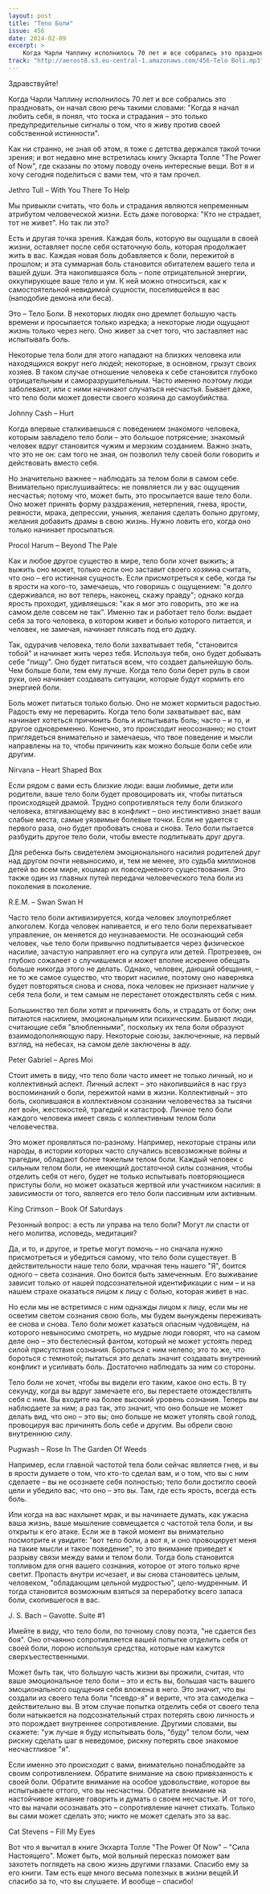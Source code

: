 ```yaml
---
layout: post
title: "Тело Боли"
issue: 456
date: 2014-02-09
excerpt: >
    Когда Чарли Чаплину исполнилось 70 лет и все собрались это праздновать, он начал свою речь такими словами: "Когда я начал любить себя, я понял, что тоска и страдания – это только предупредительные сигналы о том, что я живу против своей собственной истинности".
track: "http://aerost8.s3.eu-central-1.amazonaws.com/456-Telo Boli.mp3"
---
```


Здравствуйте!

Когда Чарли Чаплину исполнилось 70 лет и все собрались это праздновать, он начал свою речь такими словами: "Когда я начал любить себя, я понял, что тоска и страдания – это только предупредительные сигналы о том, что я живу против своей собственной истинности".

Как ни странно, не зная об этом, я тоже с детства держался такой точки зрения; и вот недавно мне встретилась книгу Экхарта Толле "The Power of Now", где сказаны по этому поводу очень интересные вещи. Вот я и хочу сегодня поделиться с вами тем, что я там прочел.

Jethro Tull – With You There To Help

Мы привыкли считать, что боль и страдания являются непременным атрибутом человеческой жизни. Есть даже поговорка: "Кто не страдает, тот не живет". Но так ли это?

Есть и другая точка зрения. Каждая боль, которую вы ощущали в своей жизни, оставляет после себя остаточную боль, которая продолжает жить в вас. Каждая новая боль добавляется к боли, пережитой в прошлом; и эта суммарная боль становится обитателем вашего тела и вашей души. Эта накопившаяся боль – поле отрицательной энергии, оккупирующее ваше тело и ум. К ней можно относиться, как к самостоятельной невидимой сущности, поселившейся в вас (наподобие демона или беса).

Это – Тело Боли. В некоторых людях оно дремлет большую часть времени и просыпается только изредка; а некоторые люди ощущают жизнь только через него. Оно живет за счет того, что заставляет нас испытывать боль.

Некоторые тела боли для этого нападают на близких человека или находящихся вокруг него людей; некоторые, в основном, грызут своих хозяев. В таком случае отношение человека к себе становится глубоко отрицательным и саморазрушительным. Часто именно поэтому люди заболевают, или с ними начинают случаться несчастья. Бывает даже, что тело боли может довести своего хозяина до самоубийства.

Johnny Cash – Hurt

Когда впервые сталкиваешься с поведением знакомого человека, которым завладело тело боли – это большое потрясение; знакомый человек вдруг становится чужим и мерзким созданием. Важно знать, что это не он: сам того не зная, он позволил телу своей боли говорить и действовать вместо себя.

Но значительно важнее – наблюдать за телом боли в самом себе. Внимательно прислушивайтесь: не появляется ли у вас ощущения несчастья; потому что, может быть, это просыпается ваше тело боли. Оно может принять форму раздражения, нетерпения, гнева, ярости, ревности, мрака, депрессии, уныния, желания сделать больно другому, желания добавить драмы в свою жизнь. Нужно ловить его, когда оно только начинает просыпаться.

Procol Harum – Beyond The Pale

Как и любое другое существо в мире, тело боли хочет выжить; а выжить оно может, только если оно заставит своего хозяина считать, что оно – его истинная сущность. Если присмотреться к себе, когда ты в ярости на кого-то, замечаешь, что говоришь с ощущением: "я долго сдерживался, но вот теперь, наконец, скажу правду"; однако когда ярость проходит, удивляешься: "как я мог это говорить, это же на самом деле совсем не так". Именно так и работает тело боли: выдает себя за того человека, в котором живет и болью которого питается, и человек, не замечая, начинает плясать под его дудку.

Так, одурачив человека, тело боли захватывает тебя, "становится тобой" и начинает жить через тебя. Используя тебя, оно будет добывать себе "пищу". Оно будет питаться всем, что создает дальнейшую боль. Чем больше боли, тем ему лучше. Когда тело боли берет руль в свои руки, оно начинает создавать ситуации, которые будут кормить его энергией боли.

Боль может питаться только болью. Оно не может кормиться радостью. Радость ему не переварить. Когда тело боли захватывает вас, вам начинает хотеться причинить боль и испытывать боль; часто – и то, и другое одновременно. Конечно, это происходит неосознанно; но стоит приглядеться внимательно и замечаешь, что твое поведение и мысли направлены на то, чтобы причинить как можно больше боли себе или другим.

Nirvana – Heart Shaped Box

Если рядом с вами есть близкие люди: ваши любимые, дети или родители, ваше тело боли будет провоцировать их, чтобы питаться происходящей драмой. Трудно сопротивляться телу боли близкого человека, втягивающему вас в конфликт – оно инстинктивно знает ваши слабые места, самые уязвимые болевые точки. Если не удается с первого раза, оно будет пробовать снова и снова. Тело боли пытается разбудить другое тело боли, чтобы вместе подпитывать друг друга.

Для ребенка быть свидетелем эмоционального насилия родителей друг над другом почти невыносимо, и, тем не менее, это судьба миллионов детей во всем мире, кошмар их повседневного существования. Это также один из главных путей передачи человеческого тела боли из поколения в поколение.

R.E.M. – Swan Swan H

Часто тело боли активизируется, когда человек злоупотребляет алкоголем. Когда человек напивается, и его тело боли перехватывает управление, он меняется до неузнаваемости. Не осознающий себя человек, чье тело боли привычно подпитывается через физическое насилие, зачастую направляет его на супруга или детей. Протрезвев, он глубоко сожалеет о случившемся и может вполне искренне обещать больше никогда этого не делать. Однако, человек, дающий обещания, – не то же самое существо, что творит насилие, поэтому оно наверняка будет повторяться снова и снова, пока человек не признает наличие у себя тела боли, и тем самым не перестанет отождествлять себя с ним.

Большинство тел боли хотят и причинять боль, и страдать от боли; они питаются насилием, эмоциональным или психическим. Бывают люди, считающие себя "влюбленными", поскольку их тела боли образуют взаимодополняющую пару. Некоторые союзы, заключенные, на первый взгляд, на небесах, на самом деле заключены в аду.

Peter Gabriel – Apres Moi

Стоит иметь в виду, что тело боли часто имеет не только личный, но и коллективный аспект. Личный аспект – это накопившийся в нас груз воспоминаний о боли, пережитой нами в жизни. Коллективный – это боль, скопившаяся в коллективном сознании человечества за тысячи лет войн, жестокостей, трагедий и катастроф. Личное тело боли каждого человека имеет связь с коллективным телом боли человечества.

Это может проявляться по-разному. Например, некоторые страны или народы, в истории которых часто случались всевозможные войны и трагедии, обладают более тяжелым телом боли. Каждый человек с сильным телом боли, не имеющий достаточной силы сознания, чтобы отделить себя от него, будет не только испытывать повторяющиеся приступы боли, но может оказаться жертвой или участником насилия: в зависимости от того, является его тело боли пассивным или активным.

King Crimson – Book Of Saturdays

Резонный вопрос: а есть ли управа на тело боли? Могут ли спасти от него молитва, исповедь, медитация?

Да, и то, и другое, и третье могут помочь – но сначала нужно присмотреться и убедиться самому, что тело боли существует. В действительности наше тело боли, мрачная тень нашего "Я", боится одного – света сознания. Оно боится быть замеченным. Его выживание зависит только от нашей подсознательной идентификации с ним – и на нашем страхе оказаться лицом к лицу с болью, которая живет в нас.

Но если мы не встретимся с ним однажды лицом к лицу, если мы не осветим светом сознания свою боль, мы будем вынуждены переживать ее снова и снова. Тело боли может казаться опасным чудовищем, на которого невыносимо смотреть, но мудрые люди говорят, что на самом деле оно – это бестелесный фантом, который не может устоять перед силой присутствия сознания. Бороться с ним нелепо; это то же, что бороться с темнотой; пытаться это делать значит создавать внутренний конфликт и усиливать боль. Достаточно наблюдать за ним со стороны.

Тело боли не хочет, чтобы вы видели его таким, какое оно есть. В ту секунду, когда вы вдруг замечаете его, вы перестаете отождествлять себя с ним. Вы входите на более высокий уровень сознания. Теперь вы наблюдаете за ним; а раз так, это значит, что оно больше не может делать вид, что оно – это вы; оно больше не может утолять свой голод, провоцируя вас причинять боль себе и другим. Вы обрели свою внутреннюю силу.

Pugwash – Rose In The Garden Of Weeds

Например, если главной частотой тела боли сейчас является гнев, и вы в ярости думаете о том, что кто-то сделал вам, и о том, что вы с ним сделаете – вы не осознаете себя полностью; тело боли достигло своей цели и убедило вас, что оно – это вы. Там, где есть ярость, всегда есть боль.

Или когда на вас нахлынет мрак, и вы начинаете думать, как ужасна ваша жизнь, ваше мышление совмещается с частотой тела боли, и вы открыты к его атаке. Если же в такой момент вы внимательно посмотрите и увидите: "вот тело боли, а вот я, и оно провоцирует меня на такие мысли и такое поведение", то это внимание приведет к разрыву связи между вами и телом боли. Тогда боль становится топливом для огня вашего сознания, которое от этого только ярче светит. Пропасть внутри исчезает, и вы снова становитесь целым, человеком, "обладающим цельной мудростью", цело-мудренным. И тогда становится возможным взяться за переработку всего запаса боли, скопившегося в вас.

J. S. Bach – Gavotte. Suite #1

Имейте в виду, что тело боли, по точному слову поэта, "не сдается без боя". Оно отчаянно сопротивляется вашей попытке отделить себя от своей боли, порою используя средства, которые нам кажутся сверхъестественными.

Может быть так, что большую часть жизни вы прожили, считая, что ваше эмоциональное тело боли – это и есть вы, большая часть вашего эмоционального ощущения себя вложена в него. Это значит, что вы создали из своего тела боли "псевдо-я" и верите, что эта самоделка – действительно вы. В этом случае попытка отделить себя от своего тела боли натыкается на подсознательный страх потерять свою личность и это порождает внутреннее сопротивление. Другими словами, вы скажете: "уж лучше я буду испытывать боль, "буду" телом боли, чем рискну сделать шаг в неведомое, рискну потерять свое знакомое несчастливое "я".

Если именно это происходит с вами, внимательно понаблюдайте за своим сопротивлением. Обратите внимание на свою привязанность к своей боли. Обратите внимание на особое удовольствие, которое вы испытываете оттого, что вы несчастны. Обратите внимание на настойчивое желание говорить и думать о своем несчастье. И от того, что вы начали осознавать это – сопротивление начнет стихать. Только вы сами может сделать это; никто не может сделать это за вас.

Cat Stevens – Fill My Eyes

Вот что я вычитал в книге Экхарта Толле "The Power Of Now" – "Сила Настоящего". Может быть, мой вольный пересказ поможет вам захотеть поглядеть на свою жизнь другими глазами. Спасибо ему за его книги. Там есть еще много весьма полезных в жизни вещей.И спасибо за то, что вы слушаете. И вообще – спасибо!
